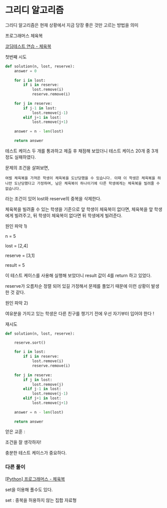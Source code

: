 # 그리디 알고리즘

그리디 알고리즘은 현재 상황에서 지금 당장 좋은 것만 고르는 방법을 의미

프로그래머스 체육복 

[코딩테스트 연습 - 체육복](https://programmers.co.kr/learn/courses/30/lessons/42862)

첫번째 시도

```python
def solution(n, lost, reserve):
    answer = 0
    
    for i in lost:
        if i in reserve:
            lost.remove(i)
            reserve.remove(i)
    
    for j in reserve:
        if j-1 in lost:
            lost.remove(j-1)
        elif j+1 in lost:
            lost.remove(j+1)
            
    answer = n - len(lost)
    
    return answer
```

테스트 케이스 두 개를 통과하고 제출 후 채점해 보았더니 테스트 케이스 20개 중 3개 정도 실패하였다.

문제의 조건을 살펴보면, 

`여벌 체육복을 가져온 학생이 체육복을 도난당했을 수 있습니다. 이때 이 학생은 체육복을 하나만 도난당했다고 가정하며, 남은 체육복이 하나이기에 다른 학생에게는 체육복을 빌려줄 수 없습니다.`

라는 조건이 있어 lost와 reserve의 중복을 삭제한다.

체육복을 빌려줄 수 있는 학생을 기준으로 앞 학생이 체육복이 없다면, 체육복을 앞 학생에게 빌려주고, 뒤 학생이 체육복이 없다면 뒤 학생에게 빌려준다.

원인 파악 1)

n = 5

lost = [2,4]

reserve = [3,1]

result = 5

이 테스트 케이스를 사용해 실행해 보았더니 result 값이 4를 return 하고 있었다.

reserve가 오름차순 정렬 되어 있길 가정해서 문제를 풀었기 때문에 이런 상황이 발생한 것 같다. 

원인 파악 2) 

여유분을 가지고 있는 학생은 다른 친구를 챙기기 전에 우선 자기부터 입어야 한다 !

재시도 

```python
def solution(n, lost, reserve):

    reserve.sort()
    
    for i in lost:
        if i in reserve:
            lost.remove(i)
            reserve.remove(i)
    
    for j in reserve:
        if j in lost:
            lost.remove(j)
        elif j-1 in lost:
            lost.remove(j-1)
        elif j+1 in lost:
            lost.remove(j+1)
            
    answer = n - len(lost)
    
    return answer
```

얻은 교훈 : 

조건을 잘 생각하자!

충분한 테스트 케이스가 중요하다.

### 다른 풀이

[[Python] 프로그래머스 - 체육복](https://rain-bow.tistory.com/30)

set을 이용해 풀수도 있다. 

set : 중복을 허용하지 않는 집합 자료형